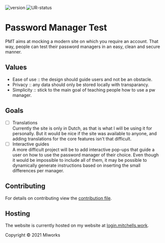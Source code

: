 ![version] ![UR-status]
# Password Manager Test

PMT aims at mocking a modern site on which you require an account. 
That way, people can test their password managers in an easy, clean and secure manner.

## Values
- Ease of use :: the design should guide users and not be an obstacle.
- Privacy :: any data should only be stored locally with transparancy.
- Simplicity :: stick to the main goal of teaching people how to use a pw manager. 

## Goals
- [ ] Translations  
Currently the site is only in Dutch, as that is what I will be using it for personally. But it would be nice if the site was available to anyone, and adding translations for the core features isn't that difficult.
- [ ] Interactive guides  
A more difficult project will be to add interactive pop-ups that guide a user on how to use the password manager of their choice. Even though it would be impossible to include all of them, it may be possible to dynamically generate instructions based on inserting the small differences per manager.

## Contributing
For details on contributing view the [contribution file](./CONTRIBUTING.md).

## Hosting
The website is currently hosted on my website at [login.mitchells.work][login-site].

Copyright © 2021 Miworks  

<!-- shields(.io) -->
[version]: https://img.shields.io/badge/version-v0.1.1--alpha-blue
[UR-status]: https://img.shields.io/uptimerobot/status/m788016880-1a45a6df05ee28cdbbf024cf

<!-- site links -->
[miworks-site]: https://mitchells.work
[login-site]: https://login.mitchells.work
